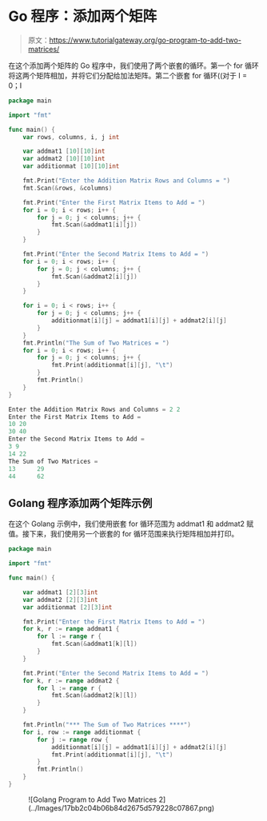 # Go 程序：添加两个矩阵

> 原文：<https://www.tutorialgateway.org/go-program-to-add-two-matrices/>

在这个添加两个矩阵的 Go 程序中，我们使用了两个嵌套的循环。第一个 for 循环将这两个矩阵相加，并将它们分配给加法矩阵。第二个嵌套 for 循环((对于 I = 0；I

```go
package main

import "fmt"

func main() {
    var rows, columns, i, j int

    var addmat1 [10][10]int
    var addmat2 [10][10]int
    var additionmat [10][10]int

    fmt.Print("Enter the Addition Matrix Rows and Columns = ")
    fmt.Scan(&rows, &columns)

    fmt.Print("Enter the First Matrix Items to Add = ")
    for i = 0; i < rows; i++ {
        for j = 0; j < columns; j++ {
            fmt.Scan(&addmat1[i][j])
        }
    }

    fmt.Print("Enter the Second Matrix Items to Add = ")
    for i = 0; i < rows; i++ {
        for j = 0; j < columns; j++ {
            fmt.Scan(&addmat2[i][j])
        }
    }

    for i = 0; i < rows; i++ {
        for j = 0; j < columns; j++ {
            additionmat[i][j] = addmat1[i][j] + addmat2[i][j]
        }
    }
    fmt.Println("The Sum of Two Matrices = ")
    for i = 0; i < rows; i++ {
        for j = 0; j < columns; j++ {
            fmt.Print(additionmat[i][j], "\t")
        }
        fmt.Println()
    }
}
```

```go
Enter the Addition Matrix Rows and Columns = 2 2
Enter the First Matrix Items to Add = 
10 20
30 40
Enter the Second Matrix Items to Add = 
3 9
14 22
The Sum of Two Matrices = 
13      29
44      62
```

## Golang 程序添加两个矩阵示例

在这个 Golang 示例中，我们使用嵌套 for 循环范围为 addmat1 和 addmat2 赋值。接下来，我们使用另一个嵌套的 for 循环范围来执行矩阵相加并打印。

```go
package main

import "fmt"

func main() {

    var addmat1 [2][3]int
    var addmat2 [2][3]int
    var additionmat [2][3]int

    fmt.Print("Enter the First Matrix Items to Add = ")
    for k, r := range addmat1 {
        for l := range r {
            fmt.Scan(&addmat1[k][l])
        }
    }

    fmt.Print("Enter the Second Matrix Items to Add = ")
    for k, r := range addmat2 {
        for l := range r {
            fmt.Scan(&addmat2[k][l])
        }
    }

    fmt.Println("*** The Sum of Two Matrices ****")
    for i, row := range additionmat {
        for j := range row {
            additionmat[i][j] = addmat1[i][j] + addmat2[i][j]
            fmt.Print(additionmat[i][j], "\t")
        }
        fmt.Println()
    }
}
```

<figure class="wp-block-image size-large">![Golang Program to Add Two Matrices 2](../Images/17bb2c04b06b84d2675d579228c07867.png)</figure>